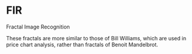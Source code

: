 # FIR
Fractal Image Recognition

These fractals are more similar to those of Bill Williams, which are used in price chart analysis, rather than fractals of Benoit Mandelbrot.
